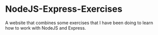 # NodeJS-Express-Exercises
A website that combines some exercises that I have been doing to learn how to work with NodeJS and Express.
